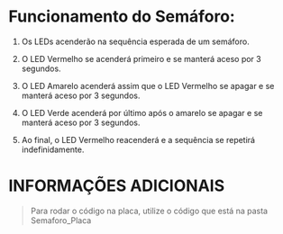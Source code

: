 # Funcionamento do Semáforo:
1. Os LEDs acenderão na sequência esperada de um semáforo.

2. O LED Vermelho se acenderá primeiro e se manterá aceso por 3 segundos.

3. O LED Amarelo acenderá assim que o LED Vermelho se apagar e se manterá aceso por 3 segundos.

4. O LED Verde acenderá por último após o amarelo se apagar e se manterá aceso por 3 segundos.

5. Ao final, o LED Vermelho reacenderá e a sequência se repetirá indefinidamente.

# INFORMAÇÕES ADICIONAIS
> Para rodar o código na placa, utilize o código que está na pasta Semaforo_Placa